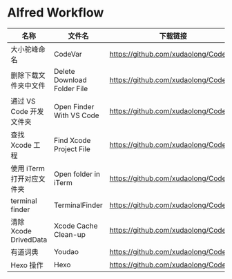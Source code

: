# Alfred Workflow

	
| 名称 | 文件名 | 下载链接 |
| --- | --- | --- |
| 大小驼峰命名 | CodeVar | https://github.com/xudaolong/CodeVar |
| 删除下载文件夹中文件 | Delete Download Folder File | https://github.com/xudaolong/CodeVar |
| 通过 VS Code 开发文件夹 | Open Finder With VS Code | https://github.com/xudaolong/CodeVar |
| 查找 Xcode 工程 | Find Xcode Project File | https://github.com/xudaolong/CodeVar |
| 使用 iTerm 打开对应文件夹 | Open folder in iTerm | https://github.com/xudaolong/CodeVar |
| terminal finder | TerminalFinder | https://github.com/xudaolong/CodeVar |
| 清除 Xcode DrivedData | Xcode Cache Clean-up | https://github.com/xudaolong/CodeVar |
| 有道词典 | Youdao | https://github.com/xudaolong/CodeVar |
| Hexo 操作 | Hexo | https://github.com/xudaolong/CodeVar |


